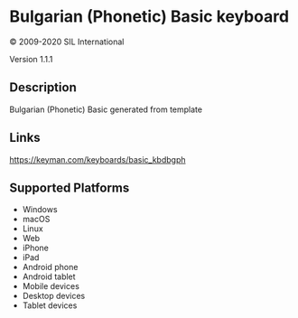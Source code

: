 Bulgarian (Phonetic) Basic keyboard
==============

© 2009-2020 SIL International

Version 1.1.1

Description
-----------

Bulgarian (Phonetic) Basic generated from template

Links
-----
https://keyman.com/keyboards/basic_kbdbgph

Supported Platforms
-------------------
 * Windows
 * macOS
 * Linux
 * Web
 * iPhone
 * iPad
 * Android phone
 * Android tablet
 * Mobile devices
 * Desktop devices
 * Tablet devices

